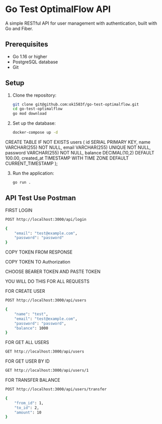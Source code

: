 # Go Test OptimalFlow API

A simple RESTful API for user management with authentication, built with Go and Fiber.

## Prerequisites

- Go 1.16 or higher
- PostgreSQL database
- Git

## Setup

1. Clone the repository:

   ```bash
   git clone git@github.com:ok1503f/go-test-optimalflow.git
   cd go-test-optimalflow
   go mod download
   ```

2. Set up the database:
   ```bash
   docker-compose up -d
   ```

CREATE TABLE IF NOT EXISTS users (
id SERIAL PRIMARY KEY,
name VARCHAR(255) NOT NULL,
email VARCHAR(255) UNIQUE NOT NULL,
password VARCHAR(255) NOT NULL,
balance DECIMAL(10,2) DEFAULT 100.00,
created_at TIMESTAMP WITH TIME ZONE DEFAULT CURRENT_TIMESTAMP
);

3. Run the application:
   ```bash
   go run .
   ```

## API Test Use Postman

FIRST LOGIN

```bash
POST http://localhost:3000/api/login

{
    "email": "test@example.com",
    "password": "password"
}

```

COPY TOKEN FROM RESPONSE

COPY TOKEN TO Authorization

CHOOSE BEARER TOKEN AND PASTE TOKEN

YOU WILL DO THIS FOR ALL REQUESTS

FOR CREATE USER

```bash
POST http://localhost:3000/api/users

{
    "name": "test",
    "email": "test@example.com",
    "password": "password",
    "balance": 1000
}

```

FOR GET ALL USERS

```bash
GET http://localhost:3000/api/users
```

FOR GET USER BY ID

```bash
GET http://localhost:3000/api/users/1
```

FOR TRANSFER BALANCE

```bash
POST http://localhost:3000/api/users/transfer

{
    "from_id": 1,
    "to_id": 2,
    "amount": 10
}
```
